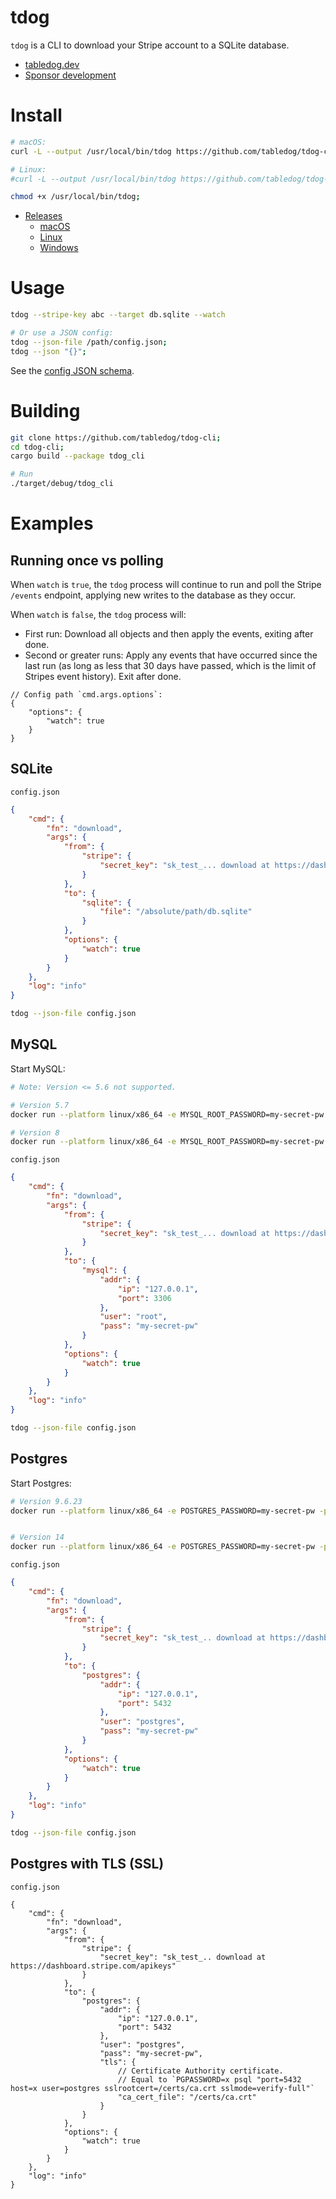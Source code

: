 # tdog

`tdog` is a CLI to download your Stripe account to a SQLite database.

- [tabledog.dev](https://tabledog.dev)
- [Sponsor development](https://github.com/sponsors/emadda)


# Install
```bash
# macOS:
curl -L --output /usr/local/bin/tdog https://github.com/tabledog/tdog-cli/releases/latest/download/tdog-x86_64-apple-darwin

# Linux:
#curl -L --output /usr/local/bin/tdog https://github.com/tabledog/tdog-cli/releases/latest/download/tdog-x86_64-unknown-linux-gnu

chmod +x /usr/local/bin/tdog;
```

- [Releases](https://github.com/tabledog/tdog-cli/releases)
	- [macOS](https://github.com/tabledog/tdog-cli/releases/latest/download/tdog-x86_64-apple-darwin)
	- [Linux](https://github.com/tabledog/tdog-cli/releases/latest/download/tdog-x86_64-unknown-linux-gnu)
	- [Windows](https://github.com/tabledog/tdog-cli/releases/latest/download/tdog-x86_64-pc-windows-gnu.exe)

# Usage
```bash
tdog --stripe-key abc --target db.sqlite --watch

# Or use a JSON config:
tdog --json-file /path/config.json;
tdog --json "{}";
```

See the [config JSON schema](notes/config.ts).


# Building
```bash
git clone https://github.com/tabledog/tdog-cli;
cd tdog-cli;
cargo build --package tdog_cli

# Run
./target/debug/tdog_cli
```





# Examples

## Running once vs polling

When `watch` is `true`, the `tdog` process will continue to run and poll the Stripe `/events` endpoint, applying new writes to the database as they occur.

When `watch` is `false`, the `tdog` process will:
- First run: Download all objects and then apply the events, exiting after done.
- Second or greater runs: Apply any events that have occurred since the last run (as long as less that 30 days have passed, which is the limit of Stripes event history). Exit after done.

```json5
// Config path `cmd.args.options`:
{
    "options": {
        "watch": true
    }
}
```

## SQLite


`config.json`
```json
{
    "cmd": {
        "fn": "download",
        "args": {
            "from": {
                "stripe": {
                    "secret_key": "sk_test_... download at https://dashboard.stripe.com/apikeys"
                }
            },
            "to": {
                "sqlite": {
                    "file": "/absolute/path/db.sqlite"
                }
            },
            "options": {
                "watch": true
            }
        }
    },
    "log": "info"
}
```
```bash
tdog --json-file config.json
 ```




## MySQL

Start MySQL:
```bash
# Note: Version <= 5.6 not supported.

# Version 5.7
docker run --platform linux/x86_64 -e MYSQL_ROOT_PASSWORD=my-secret-pw -p 3306:3306 -d mysql:5.7

# Version 8
docker run --platform linux/x86_64 -e MYSQL_ROOT_PASSWORD=my-secret-pw -p 3306:3306 -d mysql:8
```





`config.json`
```json
{
    "cmd": {
        "fn": "download",
        "args": {
            "from": {
                "stripe": {
                    "secret_key": "sk_test_... download at https://dashboard.stripe.com/apikeys"
                }
            },
            "to": {
                "mysql": {
                    "addr": {
                        "ip": "127.0.0.1",
                        "port": 3306
                    },
                    "user": "root",
                    "pass": "my-secret-pw"
                }
            },
            "options": {
                "watch": true
            }
        }
    },
    "log": "info"
}
```
```bash
tdog --json-file config.json
 ```



## Postgres


Start Postgres:
```bash
# Version 9.6.23
docker run --platform linux/x86_64 -e POSTGRES_PASSWORD=my-secret-pw -p 5432:5432 -d postgres:9.6.23


# Version 14
docker run --platform linux/x86_64 -e POSTGRES_PASSWORD=my-secret-pw -p 5432:5432 -d postgres:14
```

`config.json`
```json
{
    "cmd": {
        "fn": "download",
        "args": {
            "from": {
                "stripe": {
                    "secret_key": "sk_test_.. download at https://dashboard.stripe.com/apikeys"
                }
            },
            "to": {
                "postgres": {
                    "addr": {
                        "ip": "127.0.0.1",
                        "port": 5432
                    },
                    "user": "postgres",
                    "pass": "my-secret-pw"
                }
            },
            "options": {
                "watch": true
            }
        }
    },
    "log": "info"
}

```
```bash
tdog --json-file config.json
 ```



## Postgres with TLS (SSL)

`config.json`
```json5
{
    "cmd": {
        "fn": "download",
        "args": {
            "from": {
                "stripe": {
                    "secret_key": "sk_test_.. download at https://dashboard.stripe.com/apikeys"
                }
            },
            "to": {
                "postgres": {
                    "addr": {
                        "ip": "127.0.0.1",
                        "port": 5432
                    },
                    "user": "postgres",
                    "pass": "my-secret-pw",
                    "tls": {
                        // Certificate Authority certificate.
                        // Equal to `PGPASSWORD=x psql "port=5432 host=x user=postgres sslrootcert=/certs/ca.crt sslmode=verify-full"`
                        "ca_cert_file": "/certs/ca.crt"
                    }
                }
            },
            "options": {
                "watch": true
            }
        }
    },
    "log": "info"
}
```
